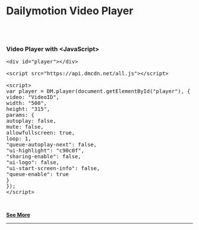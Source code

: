 <!------------------------------------------->

<h1 style="color:#252525">Dailymotion Video Player</h1>

<!------------------------------------------->

<br><br>

<h3>Video Player with &lt;JavaScript&gt;</h3>

<pre class="code1">
&lt;div id="player"&gt;&lt;/div&gt;

&lt;script src="https://api.dmcdn.net/all.js"&gt;&lt;/script&gt;

&lt;script&gt;
var player = DM.player(document.getElementById("player"), {
video: "VideoID",
width: "500",
height: "315",
params: {
autoplay: false,
mute: false,
allowfullscreen: true,
loop: 1,
"queue-autoplay-next": false,
"ui-highlight": "c90c0f",
"sharing-enable": false,
"ui-logo": false,
"ui-start-screen-info": false,
"queue-enable": true
}
});
&lt;/script&gt;
</pre>

<br>

**[See More](https://htmlpreview.github.io/?https://raw.githubusercontent.com/ZazerConer/dailymotion-video-player/main/index.html)**

<hr>
<!----------------------------------------->

